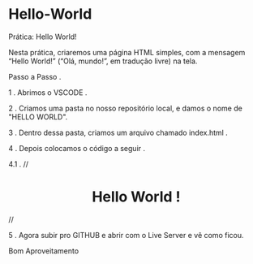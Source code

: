 # Hello-World

Prática: Hello World!

Nesta prática, criaremos uma página HTML simples, com a mensagem “Hello World!” (“Olá, mundo!”, em tradução livre) na tela.

Passo a Passo .

1 . Abrimos o VSCODE .

2 . Criamos uma pasta no nosso repositório local, e damos o nome de "HELLO WORLD".

3 . Dentro dessa pasta, criamos um arquivo chamado index.html .

4 . Depois colocamos o código a seguir .
 
 4.1 . //<!DOCTYPE html>
<html lang="pt">
<head>
    <meta charset="UTF-8">
    <meta name="viewport" content="width=device-width, initial-scale=1.0">
    <title>Hello World</title>
</head>
<body>
<center>
    <h1>Hello World !</h1>
</center>
</body>
</html>//

5 . Agora subir pro GITHUB e abrir com o Live Server e vê como ficou.


Bom Aproveitamento



